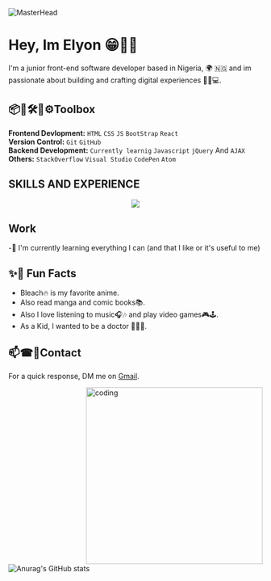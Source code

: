 ![MasterHead](https://images-wixmp-ed30a86b8c4ca887773594c2.wixmp.com/f/6fe91322-e36d-4aca-8d83-41904f9e429f/df3kllr-32b45386-cb0b-4d18-8614-d9c5c5349294.gif?token=eyJ0eXAiOiJKV1QiLCJhbGciOiJIUzI1NiJ9.eyJzdWIiOiJ1cm46YXBwOjdlMGQxODg5ODIyNjQzNzNhNWYwZDQxNWVhMGQyNmUwIiwiaXNzIjoidXJuOmFwcDo3ZTBkMTg4OTgyMjY0MzczYTVmMGQ0MTVlYTBkMjZlMCIsIm9iaiI6W1t7InBhdGgiOiJcL2ZcLzZmZTkxMzIyLWUzNmQtNGFjYS04ZDgzLTQxOTA0ZjllNDI5ZlwvZGYza2xsci0zMmI0NTM4Ni1jYjBiLTRkMTgtODYxNC1kOWM1YzUzNDkyOTQuZ2lmIn1dXSwiYXVkIjpbInVybjpzZXJ2aWNlOmZpbGUuZG93bmxvYWQiXX0.wXPGXM3Wy0nOUVmXi1d-CT031ZTvMjTdTsvYShmMXTY)
# Hey, Im Elyon 😁🖐🏾
I'm a junior front-end software developer based in Nigeria, 🌍 🇳🇬 and im passionate about building and crafting digital experiences 🔨✨💻.

## 📦🔨🛠🧱⚙Toolbox
**Frontend Devlopment:** `HTML` `CSS` `JS` `BootStrap` `React` </br>
**Version Control:** `Git` `GitHub` </br>
**Backend Development:** `Currently learnig` `Javascript` `jQuery` And `AJAX` </br>
**Others:** `StackOverflow` `Visual Studio` `CodePen` `Atom` 

## SKILLS AND EXPERIENCE
<p align="center">
  <a href="https://skillicons.dev">
    <img src="https://skillicons.dev/icons?i=html,css,git,github,js,react,stackoverflow,vscode,windows,linkedin,codepen,cpp,bootstrap,atom,gmail" />
  </a>
</p>

## Work
-🌱 I'm currently learning everything I can (and that I like or it's useful to me)

## ✨🌟 Fun Facts 
- Bleach🔥 is my favorite anime.
- Also read manga and comic books📚.
- Also I love listening to music🎧🎶 and play video games🎮🕹.
- As a Kid, I wanted to be a doctor 👨🏾‍⚕️.

## 📫☎📧Contact
 For a quick response, DM me on [Gmail](https://mail.google.com/mail/u/0/#inbox?compose=new). 

<img align="right" alt="coding" width="350" src="https://i.pinimg.com/originals/bc/89/01/bc890112a05c00c0a2ad33c833b7abcd.gif">

![Anurag's GitHub stats](https://github-readme-stats.vercel.app/api?username=Lawani-EJ&show_icons=true&bg_color=00000000)
